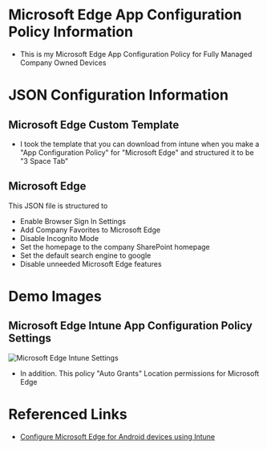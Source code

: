 # Microsoft Edge App Configuration Policy Information

* This is my Microsoft Edge App Configuration Policy for Fully Managed Company Owned Devices

# JSON Configuration Information

## Microsoft Edge Custom Template

* I took the template that you can download from intune when you make a "App Configuration Policy" for "Microsoft Edge" and structured it to be "3 Space Tab"

## Microsoft Edge

This JSON file is structured to

* Enable Browser Sign In Settings
* Add Company Favorites to Microsoft Edge
* Disable Incognito Mode
* Set the homepage to the company SharePoint homepage
* Set the default search engine to google
* Disable unneeded Microsoft Edge features
# Demo Images

## Microsoft Edge Intune App Configuration Policy Settings

![Microsoft Edge Intune Settings](https://ldgithubstorageaccount.blob.core.windows.net/githubimages/Microsoft%20Edge%20App%20Configuration%20Policy%20Information/Microsoft%20Edge%20App%20Configuration%20Full%20Size.png)

* In addition. This policy "Auto Grants" Location permissions for Microsoft Edge

# Referenced Links

* [Configure Microsoft Edge for Android devices using Intune](https://learn.microsoft.com/en-us/mem/intune/apps/manage-microsoft-edge)
